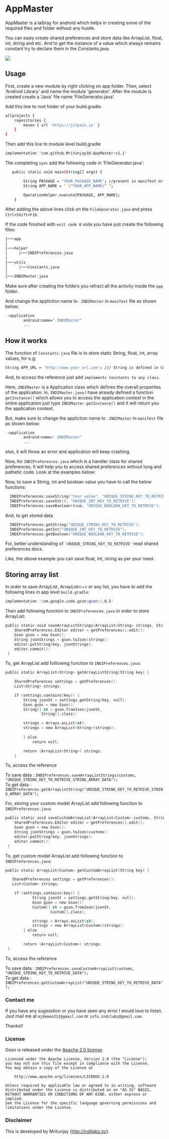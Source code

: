 # AppMaster

AppMaster is a laibray for android which helps in creating some of the required files and folder without any hustle.

You can easiy create shared preferences and store data like ArrayList, float, int, string and etc.
And to get the instance of a value which always remains constant try to declare them in the Constants.java.

[![](https://jitpack.io/v/Mritunjay10/AppMaster.svg)](https://jitpack.io/#Mritunjay10/AppMaster)

## Usage

First, create a new module by right clicking on app folder.
Then, select 'Android Library' and name the module 'generator'.
After the module is created create a 'Java' file name 'FileGenerator.java'.

Add this line to root folder of your build.gradle.

```sh
allprojects {
    repositories {      
        maven { url 'https://jitpack.io' }
    }
}
```
Then add this line to module level build,gradle

```diff
implementation 'com.github.Mritunjay10:AppMaster:v1.1'
```

The completing `sync` add the following code in 'FileGenerator.java':

```sh
   public static void main(String[] args) {

        String PACKAGE = "YOUR_PACKAGE_NAME"; //present in manifest or build.gradle file
        String APP_NAME = " \"YOUR_APP_NAME\" ";

        OperationHelper.execute(PACKAGE, APP_NAME);
    }
```

After adding the above lines click on the `FileGenerator.java` and press `Ctrl+Shift+F10`.

If the code finished with `exit code 0` voila you have just create the following files:


```sh
|───app  
│
|───helper
│     |───INDIPreferences.java
│   
|───utils
│     |───Constants.java
|
|───INDIMaster.java
```
Make sure after creating the folders you refract all the activity inside the `app` folder.

And change the appliction name to `.INDIMaster` in `manifest` file as shown below:

```sh
 <application
        android:name=".INDIMaster"
        ...
```
## How it works

The function of `Constants.java` file is to store static String, float, int, array values, for e.g:
```sh
String APP_URL = 'http://www.your_url.com'; /// String is defined in Constants.java
```
And, to access the reference just add `implements Constants to any class`.

Here, `INDIMaster` is a Application class which defines the overall properties of the application.
In, `INDIMaster.java` I have already defined a function `getInstance()` which allows you to access the application context in
the entire application just type `INDIMaster.getInstance()` and it will return you the application context.

But, make sure to change the appliction name to `.INDIMaster` in `manifest` file as shown below:

```sh
 <application
        android:name=".INDIMaster"
        ...
```
else, it will throw an error and application will keep crashing.

Now, for `INDIPreferences.java` which is a handler class for shared preferences.
It will help you to access shared preferences without long and pathetic code.
Look at the examples below:
    

Now, to save a String, int and boolean value you have to call the below functions:

```s
  INDIPreferences.saveString("Your value", "UNIQUE_STRING_KEY_TO_RETRIVE");
  INDIPreferences.saveInt(0, "UNIQUE_INT_KEY_TO_RETRIVE");
  INDIPreferences.saveBoolean(true, "UNIQUE_BOOLEAN_KEY_TO_RETRIVE");

```
And, to get stored data

```s
  INDIPreferences.getString("UNIQUE_STRING_KEY_TO_RETRIVE");
  INDIPreferences.getInt("UNIQUE_INT_KEY_TO_RETRIVE");
  INDIPreferences.getBoolean("UNIQUE_BOOLEAN_KEY_TO_RETRIVE");

```
For, better understanding of `'UNIQUE_STRING_KEY_TO_RETRIVE'` read shared preferences docs.

Like, the above example you can save float, int, string as per your need.


## Storing array list

In order to save ArrayList<String>, ArrayList<~> or any list, you have to add the following lines in app level `build.gradle`:

```S
implementation 'com.google.code.gson:gson:2.8.5'
```

Then add following function to `INDIPreferences.java` in order to store ArrayList<String>:
  
```S 
public static void saveArrayListStrings(ArrayList<String> strings, String key) {
    SharedPreferences.Editor editor = getPreferences().edit();
    Gson gson = new Gson();
    String jsonStrings = gson.toJson(strings);
    editor.putString(key, jsonStrings);
    editor.commit();
 }
```
To, get ArrayList<String> add folllowing function to `INDIPreferences.java`:
  
```S 
public static ArrayList<String> getArrayListString(String key) {

    SharedPreferences settings = getPreferences();
    List<String> strings;

    if (settings.contains(key)) {
        String jsonSt = settings.getString(key, null);
        Gson gson = new Gson();
        String[] st = gson.fromJson(jsonSt,
                String[].class);

        strings = Arrays.asList(st);
        strings = new ArrayList<String>(strings);
        
        } else
            return null;

        return (ArrayList<String>) strings;
    }
```
To, access the reference 

To save data : `INDIPreferences.saveArrayListStrings(customs, "UNIQUE_STRING_KEY_TO_RETRIVE_STRING_ARRAY_DATA");` </br>
To get data : `INDIPreferences.getArrayListString("UNIQUE_STRING_KEY_TO_RETRIVE_STRING_ARRAY_DATA");`

For, storing your custom model ArrayList add following function to `INDIPreferences.java`:

```S 
public static void saveCustomArrayList(ArrayList<Custom> customs, String key) {
    SharedPreferences.Editor editor = getPreferences().edit();
    Gson gson = new Gson();
    String jsonStrings = gson.toJson(customs);
    editor.putString(key, jsonStrings);
    editor.commit();
 }
```

To, get custom model ArrayList add following function to `INDIPreferences.java`:

```S 
public static ArrayList<Custom> getCustomArrayList(String key) {

   SharedPreferences settings = getPreferences();
   List<Custom> strings;

    if (settings.contains(key)) {
            String jsonSt = settings.getString(key, null);
            Gson gson = new Gson();
            Custom[] st = gson.fromJson(jsonSt,
                    Custom[].class);

            strings = Arrays.asList(st);
            strings = new ArrayList<Custom>(strings);
        } else
            return null;

        return (ArrayList<Custom>) strings;
 }
```

To, access the reference 

To save data : `INDIPreferences.saveCustomArrayList(customs, "UNIQUE_STRING_KEY_TO_RETRIVE_DATA");` </br>
To get data : `INDIPreferences.getCustomArrayList("UNIQUE_STRING_KEY_TO_RETRIVE_DATA");`

### Contact me

If you have any sugesstion or you have seen any error I would love to listen.</br>
Jsut mail me at `mjdemon211@gmail.com` or `info.indilabz@gmail.com`.

Thanks!!

### License

Gson is released under the [Apache 2.0 license](LICENSE).

```
Licensed under the Apache License, Version 2.0 (the "License");
you may not use this file except in compliance with the License.
You may obtain a copy of the License at

    http://www.apache.org/licenses/LICENSE-2.0

Unless required by applicable law or agreed to in writing, software
distributed under the License is distributed on an "AS IS" BASIS,
WITHOUT WARRANTIES OR CONDITIONS OF ANY KIND, either express or implied.
See the License for the specific language governing permissions and
limitations under the License.
```

### Disclaimer

This is developed by Mritunjay (http://indilabz.in/).
